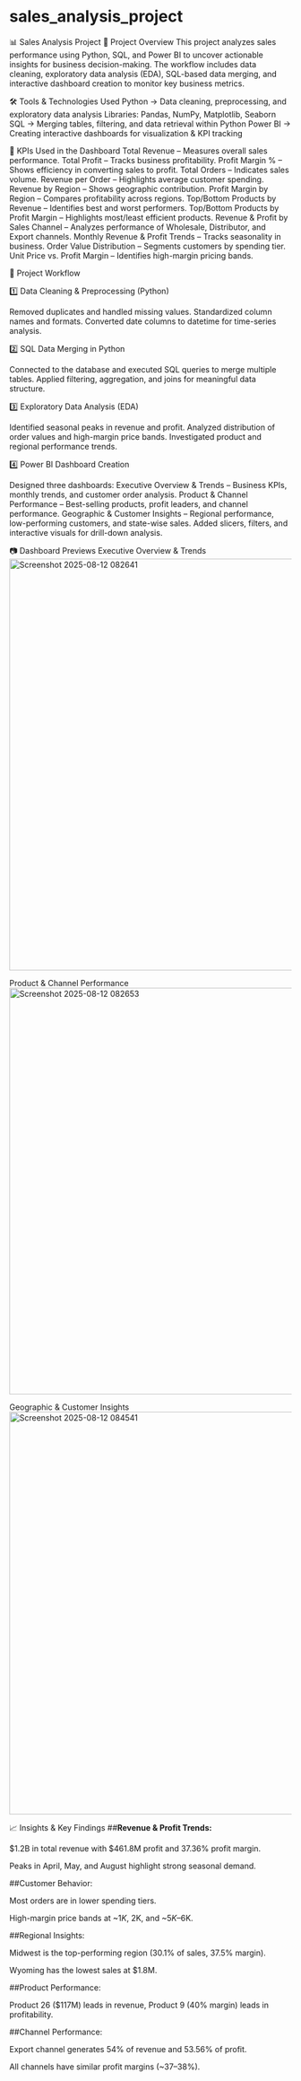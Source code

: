 # sales_analysis_project
📊 Sales Analysis Project
📌 Project Overview
This project analyzes sales performance using Python, SQL, and Power BI to uncover actionable insights for business decision-making.
The workflow includes data cleaning, exploratory data analysis (EDA), SQL-based data merging, and interactive dashboard creation to monitor key business metrics.

🛠 Tools & Technologies Used
Python → Data cleaning, preprocessing, and exploratory data analysis
Libraries: Pandas, NumPy, Matplotlib, Seaborn
SQL → Merging tables, filtering, and data retrieval within Python
Power BI → Creating interactive dashboards for visualization & KPI tracking

🎯 KPIs Used in the Dashboard
Total Revenue – Measures overall sales performance.
Total Profit – Tracks business profitability.
Profit Margin % – Shows efficiency in converting sales to profit.
Total Orders – Indicates sales volume.
Revenue per Order – Highlights average customer spending.
Revenue by Region – Shows geographic contribution.
Profit Margin by Region – Compares profitability across regions.
Top/Bottom Products by Revenue – Identifies best and worst performers.
Top/Bottom Products by Profit Margin – Highlights most/least efficient products.
Revenue & Profit by Sales Channel – Analyzes performance of Wholesale, Distributor, and Export channels.
Monthly Revenue & Profit Trends – Tracks seasonality in business.
Order Value Distribution – Segments customers by spending tier.
Unit Price vs. Profit Margin – Identifies high-margin pricing bands.

🔄 Project Workflow

1️⃣ Data Cleaning & Preprocessing (Python)

Removed duplicates and handled missing values.
Standardized column names and formats.
Converted date columns to datetime for time-series analysis.

2️⃣ SQL Data Merging in Python

Connected to the database and executed SQL queries to merge multiple tables.
Applied filtering, aggregation, and joins for meaningful data structure.

3️⃣ Exploratory Data Analysis (EDA)

Identified seasonal peaks in revenue and profit.
Analyzed distribution of order values and high-margin price bands.
Investigated product and regional performance trends.

4️⃣ Power BI Dashboard Creation

Designed three dashboards:
Executive Overview & Trends – Business KPIs, monthly trends, and customer order analysis.
Product & Channel Performance – Best-selling products, profit leaders, and channel performance.
Geographic & Customer Insights – Regional performance, low-performing customers, and state-wise sales.
Added slicers, filters, and interactive visuals for drill-down analysis.

📷 Dashboard Previews
Executive Overview & Trends
<img width="1318" height="734" alt="Screenshot 2025-08-12 082641" src="https://github.com/user-attachments/assets/7eb585a4-69b7-4adb-94af-0170d28fc1ad" />



Product & Channel Performance
<img width="1315" height="725" alt="Screenshot 2025-08-12 082653" src="https://github.com/user-attachments/assets/a5e58234-d299-4bd1-beb6-f4492d2e1bb7" />


Geographic & Customer Insights
<img width="1335" height="718" alt="Screenshot 2025-08-12 084541" src="https://github.com/user-attachments/assets/f2e415b8-3745-41f6-b361-fdcd665473eb" />



📈 Insights & Key Findings
##**Revenue & Profit Trends:**

$1.2B in total revenue with $461.8M profit and 37.36% profit margin.

Peaks in April, May, and August highlight strong seasonal demand.

##Customer Behavior:

Most orders are in lower spending tiers.

High-margin price bands at ~$1K, ~$2K, and ~$5K–$6K.

##Regional Insights:

Midwest is the top-performing region (30.1% of sales, 37.5% margin).

Wyoming has the lowest sales at $1.8M.

##Product Performance:

Product 26 ($117M) leads in revenue, Product 9 (40% margin) leads in profitability.

##Channel Performance:

Export channel generates 54% of revenue and 53.56% of profit.

All channels have similar profit margins (~37–38%).

